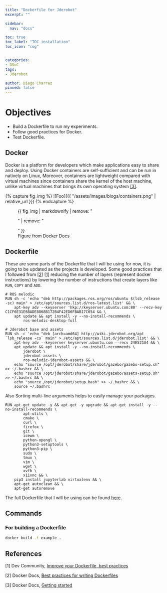 ```yaml
---
title: "Dockerfile for Jderobot"
excerpt: ""

sidebar:
  nav: "docs"

toc: true
toc_label: "TOC installation"
toc_icon: "cog"


categories:
- GSoC
tags:
- Jderobot

author: Diego Charrez
pinned: false
---
```


# Objectives

- Build a Dockerfile to run my experiments.
- Follow good practices for Docker.
- Test Dockerfile.

## Docker

Docker is a platform for developers which make applications easy to share and deploy. Using Docker containers are self-sufficient and can be run in natively on Linux, Moreover, containers are lightweight compared with virtual machines since containers share the kernel of the host machine, unlike virtual machines that brings its own operating system [\[3\]](https://docs.docker.com/get-started/).

{% capture fig_img %}
![Foo]({{ "/assets/images/blogs/containers.png" | relative_url }})
{% endcapture %}

<figure>
  {{ fig_img | markdownify | remove: "<p>" | remove: "</p>" }}
  <figcaption>Figure from Docker Docs</figcaption>
</figure>

## Dockerfile

These are some parts of the Dockerfile that I will be using for now, it is going to be updated as the projects is developed. Some good practices that I followed from 
[\[2\]](https://docs.docker.com/develop/develop-images/dockerfile_best-practices/) [\[1\]](https://dev.to/azure/improve-your-dockerfile-best-practices-5ll) reducing the number of layers (represent docker instructions) by lowering the number of instructions that create layers like `RUN`, `COPY` and `ADD`. 

```docker
# ROS melodic
RUN sh -c 'echo "deb http://packages.ros.org/ros/ubuntu $(lsb_release -sc) main" > /etc/apt/sources.list.d/ros-latest.list' && \
    apt-key adv --keyserver 'hkp://keyserver.ubuntu.com:80' --recv-key C1CF6E31E6BADE8868B172B4F42ED6FBAB17C654 && \
    apt update && apt install -y --no-install-recommends \
        ros-melodic-desktop-full

# Jderobot base and assets
RUN sh -c 'echo "deb [arch=amd64] http://wiki.jderobot.org/apt `lsb_release -cs` main" > /etc/apt/sources.list.d/jderobot.list' && \
    apt-key adv --keyserver keyserver.ubuntu.com --recv 24E521A4 && \
    apt update && apt install -y --no-install-recommends \
        jderobot \
        jderobot-assets \
        ros-melodic-jderobot-assets && \
    echo "source /opt/jderobot/share/jderobot/gazebo/gazebo-setup.sh" >> ~/.bashrc && \
    echo "source /opt/jderobot/share/jderobot/gazebo/assets-setup.sh" >> ~/.bashrc && \
    echo "source /opt/jderobot/setup.bash" >> ~/.bashrc && \
    source ~/.bashrc
```

Also Sorting multi-line arguments helps to easily manage your packages.

```docker
RUN apt-get update -y && apt-get -y upgrade && apt-get install -y --no-install-recommends \
        apt-utils \
        cmake \
        curl \
        firefox \
        git \
        icewm \
        python-opengl \
        python3-setuptools \
        python3-pip \
        sudo \ 
        tmux \
        vim \
        wget \
        xvfb \
        x11vnc && \
    pip3 install jupyterlab virtualenv && \
    apt-get autoclean && \
    apt-get autoremove
```

The full Dockerfile that I will be using can be found [here](https://github.com/TheRoboticsClub/colab-gsoc2020-Diego_Charrez/blob/master/containers/Dockerfile).


## Commands

### For building a Dockerfile

```bash
docker build -t example .
```

## References

[1] Dev Community, [Improve your Dockerfile, best practices](https://dev.to/azure/improve-your-dockerfile-best-practices-5ll)

[2] Docker Docs, [Best practices for writing Dockerfiles](https://docs.docker.com/develop/develop-images/dockerfile_best-practices/)

[3] Docker Docs, [Getting started](https://docs.docker.com/get-started/)
